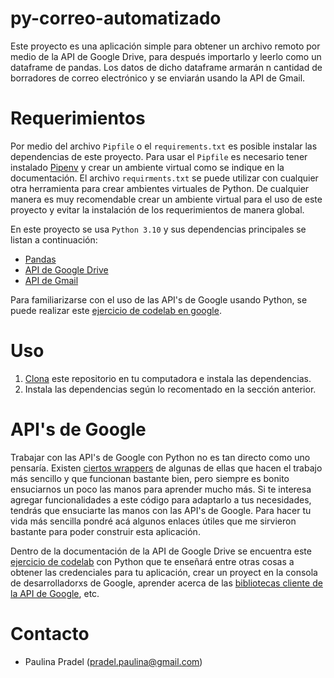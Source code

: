 # py-correo-automatizado

Este proyecto es una aplicación simple para obtener un archivo remoto por medio de la API de Google Drive, para 
después importarlo y leerlo como un dataframe de pandas. Los datos de dicho dataframe armarán n cantidad de 
borradores de correo electrónico y se enviarán usando la API de Gmail.

# Requerimientos

Por medio del archivo `Pipfile` o el `requirements.txt` es posible instalar las dependencias de este proyecto. Para 
usar el `Pipfile` es necesario tener instalado [Pipenv](https://pipenv.pypa.io/en/latest/) y crear un ambiente 
virtual como se indique en la documentación. El archivo `requirments.txt` se puede utilizar con cualquier otra 
herramienta para crear ambientes virtuales de Python. De cualquier manera es muy recomendable crear un ambiente 
virtual para el uso de este proyecto y evitar la instalación de los requerimientos de manera global. 

En este proyecto se usa `Python 3.10` y sus dependencias principales se listan a continuación:

- [Pandas]()
- [API de Google Drive]()
- [API de Gmail]()

Para familiarizarse con el uso de las API's de Google usando Python, se puede realizar este 
[ejercicio de codelab en google](http://g.co/codelabs/gsuite-apis-intro).

# Uso

1. [Clona](https://git-scm.com/docs/git-clone) este repositorio en tu computadora e instala las dependencias.
2. Instala las dependencias según lo recomentado en la sección anterior.


# API's de Google

Trabajar con las API's de Google con Python no es tan directo como uno pensaría. Existen 
[ciertos wrappers](https://github.com/googlearchive/PyDrive) de algunas de ellas que hacen el trabajo más sencillo y 
que funcionan bastante bien, pero siempre es bonito ensuciarnos un poco las manos para aprender mucho más. Si te 
interesa agregar funcionalidades a este código para adaptarlo a tus necesidades, tendrás que ensuciarte las manos con 
las API's de Google. Para hacer tu vida más sencilla pondré acá algunos enlaces útiles que me sirvieron bastante 
para poder construir esta aplicación.

Dentro de la documentación de la API de Google Drive se encuentra este 
[ejercicio de codelab](http://g.co/codelabs/gsuite-apis-intro) con Python que te enseñará entre otras cosas a obtener 
las credenciales para tu aplicación, crear un proyect en la consola de desarrolladorxs de Google, aprender acerca de 
las [bibliotecas cliente de la API de Google](https://developers.google.com/api-client-library/), etc.


# Contacto

- Paulina Pradel (pradel.paulina@gmail.com)
